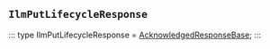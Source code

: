 ## `IlmPutLifecycleResponse`
:::
type IlmPutLifecycleResponse = [AcknowledgedResponseBase](./AcknowledgedResponseBase.md);
:::
